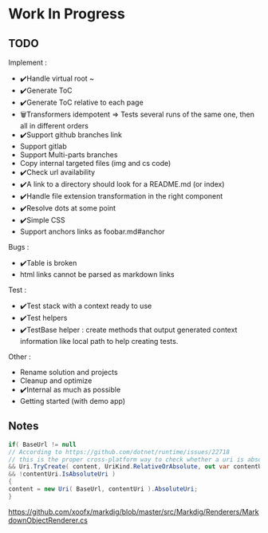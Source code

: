 # Work In Progress

## TODO

Implement :

- ✔️Handle virtual root ~
- ✔️Generate ToC
- ✔️Generate ToC relative to each page
- 🗑️Transformers idempotent => Tests several runs of the same one, then all in different orders
- ✔️Support github branches link
- Support gitlab
- Support Multi-parts branches
- Copy internal targeted files (img and cs code)
- ✔️Check url availability
- ✔️A link to a directory should look for a README.md (or index)
- ✔️Handle file extension transformation in the right component
- ✔️Resolve dots at some point
- ✔️Simple CSS
- Support anchors links as foobar.md#anchor

Bugs :
- ✔️Table is broken
- html links cannot be parsed as markdown links

Test :

- ✔️Test stack with a context ready to use
- ✔️Test helpers
- ✔️TestBase helper : create methods that output generated context information like local path to help creating tests.

Other :

- Rename solution and projects
- Cleanup and optimize
- ✔️Internal as much as possible
- Getting started (with demo app)

## Notes

```csharp
if( BaseUrl != null
// According to https://github.com/dotnet/runtime/issues/22718
// this is the proper cross-platform way to check whether a uri is absolute or not:
&& Uri.TryCreate( content, UriKind.RelativeOrAbsolute, out var contentUri )
&& !contentUri.IsAbsoluteUri )
{
content = new Uri( BaseUrl, contentUri ).AbsoluteUri;
}
```

https://github.com/xoofx/markdig/blob/master/src/Markdig/Renderers/MarkdownObjectRenderer.cs
